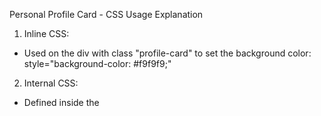 Personal Profile Card - CSS Usage Explanation

1. Inline CSS:
- Used on the div with class "profile-card" to set the background color:
  style="background-color: #f9f9f9;"

2. Internal CSS:
- Defined inside the <style> block in the HTML head.
- Used element selectors (h1, p) to set font and color.
- Used descendant selector (.contact p) to style paragraphs inside contact section.
- Used attribute selector (a[href]) to style all links with href attribute.
- Added hover effect on links using a[href]:hover.

3. External CSS:
- Linked via style.css file.
- Most styles are applied here including:
  - Body background and margin.
  - Profile card layout, border, shadow, and text alignment.
  - ID selector (#profile-pic) for profile image styling.
  - Class selector (.bio) for the bio paragraph.
  - Element selectors (ul, h2) for list and headings.
  - Group selector (h2) for heading color and margin.
  - Bonus: border and shadow on profile card using class selector (.profile-card).

